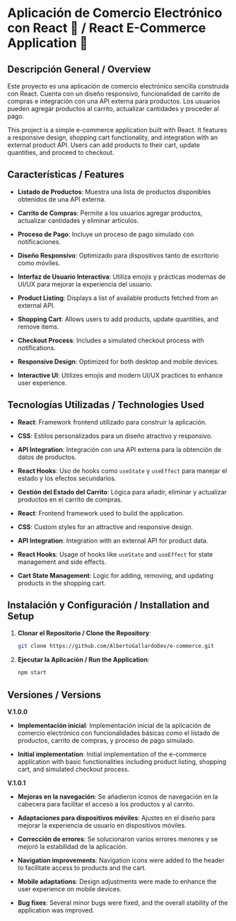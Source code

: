 # Aplicación de Comercio Electrónico con React 🛒 / React E-Commerce Application 🛒

## Descripción General / Overview

Este proyecto es una aplicación de comercio electrónico sencilla construida con React. Cuenta con un diseño responsivo, funcionalidad de carrito de compras e integración con una API externa para productos. Los usuarios pueden agregar productos al carrito, actualizar cantidades y proceder al pago.

This project is a simple e-commerce application built with React. It features a responsive design, shopping cart functionality, and integration with an external product API. Users can add products to their cart, update quantities, and proceed to checkout.

## Características / Features

- **Listado de Productos**: Muestra una lista de productos disponibles obtenidos de una API externa.
- **Carrito de Compras**: Permite a los usuarios agregar productos, actualizar cantidades y eliminar artículos.
- **Proceso de Pago**: Incluye un proceso de pago simulado con notificaciones.
- **Diseño Responsivo**: Optimizado para dispositivos tanto de escritorio como móviles.
- **Interfaz de Usuario Interactiva**: Utiliza emojis y prácticas modernas de UI/UX para mejorar la experiencia del usuario.

- **Product Listing**: Displays a list of available products fetched from an external API.
- **Shopping Cart**: Allows users to add products, update quantities, and remove items.
- **Checkout Process**: Includes a simulated checkout process with notifications.
- **Responsive Design**: Optimized for both desktop and mobile devices.
- **Interactive UI**: Utilizes emojis and modern UI/UX practices to enhance user experience.

## Tecnologías Utilizadas / Technologies Used

- **React**: Framework frontend utilizado para construir la aplicación.
- **CSS**: Estilos personalizados para un diseño atractivo y responsivo.
- **API Integration**: Integración con una API externa para la obtención de datos de productos.
- **React Hooks**: Uso de hooks como `useState` y `useEffect` para manejar el estado y los efectos secundarios.
- **Gestión del Estado del Carrito**: Lógica para añadir, eliminar y actualizar productos en el carrito de compras.

- **React**: Frontend framework used to build the application.
- **CSS**: Custom styles for an attractive and responsive design.
- **API Integration**: Integration with an external API for product data.
- **React Hooks**: Usage of hooks like `useState` and `useEffect` for state management and side effects.
- **Cart State Management**: Logic for adding, removing, and updating products in the shopping cart.

## Instalación y Configuración / Installation and Setup

1. **Clonar el Repositorio / Clone the Repository**:
   ```bash
   git clone https://github.com/AlbertoGallardoDev/e-commerce.git

2. **Ejecutar la Aplicación / Run the Application**:
   ```bash
   npm start

## Versiones / Versions

**V.1.0.0**

- **Implementación inicial**: Implementación inicial de la aplicación de comercio electrónico con funcionalidades básicas como el listado de productos, carrito de compras, y proceso de pago simulado.

- **Initial implementation**: Initial implementation of the e-commerce application with basic functionalities including product listing, shopping cart, and simulated checkout process.

**V.1.0.1**

- **Mejoras en la navegación**: Se añadieron íconos de navegación en la cabecera para facilitar el acceso a los productos y al carrito.
- **Adaptaciones para dispositivos móviles**: Ajustes en el diseño para mejorar la experiencia de usuario en dispositivos móviles.
- **Corrección de errores**: Se solucionaron varios errores menores y se mejoró la estabilidad de la aplicación.

- **Navigation improvements**: Navigation icons were added to the header to facilitate access to products and the cart.
- **Mobile adaptations**: Design adjustments were made to enhance the user experience on mobile devices.
- **Bug fixes**: Several minor bugs were fixed, and the overall stability of the application was improved.





